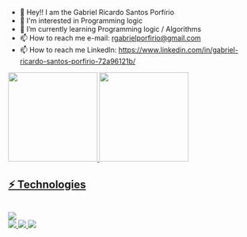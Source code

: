 - 👋 Hey!! I am the Gabriel Ricardo Santos Porfírio
- 👀 I'm interested in Programming logic
- 🌱 I’m currently learning Programming logic / Algorithms
- 📫 How to reach me e-mail: rgabrielporfirio@gmail.com 
- 📫 How to reach me Linkedln: https://www.linkedin.com/in/gabriel-ricardo-santos-porfirio-72a96121b/

<div>
  <a href="https://github.com/mhsbiel">
  <img height="180em" src="https://github-readme-stats.vercel.app/api?username=mhsbiel&show_icons=true&theme=dracula&include_all_commits=true&count_private=true"/>
  <img height="180em" src="https://github-readme-stats.vercel.app/api/top-langs/?username=mhsbiel&layout=compact&langs_count=7&theme=dracula"/>
</div>

  ## ⚡ Technologies
 <div style="display: inline_block"><br>
  
  <img src="https://img.shields.io/badge/-JavaScript-F7DF1E?style=flat-square&logo=javascript&logoColor=black">
</div>

  <div> 
    <a href="https://www.instagram.com/mhs__biel/" target="_blank">
      <img src="https://img.shields.io/badge/Instagram-E4405F?style=for-the-badge&logo=instagram&logoColor=white" target="_blank">
    </a>
    <a href = "mailto:rgabrielporfirio@gmail.com">
      <img src="https://img.shields.io/badge/Gmail-D14836?style=for-the-badge&logo=gmail&logoColor=white">
    </a>
    <a href="https://www.linkedin.com/in/gabriel-ricardo-santos-porf%C3%ADrio-72a96121b/" target="_blank">
      <img src="https://img.shields.io/badge/LinkedIn-0077B5?style=for-the-badge&logo=linkedin&logoColor=white" target="_blank">
    </a>
  </div>


